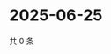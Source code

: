 # 2025-06-25

共 0 条

<!-- BEGIN ZHIHUQUESTIONS -->
<!-- 最后更新时间 Wed Jun 25 2025 10:46:48 GMT+0800 (China Standard Time) -->

<!-- END ZHIHUQUESTIONS -->
